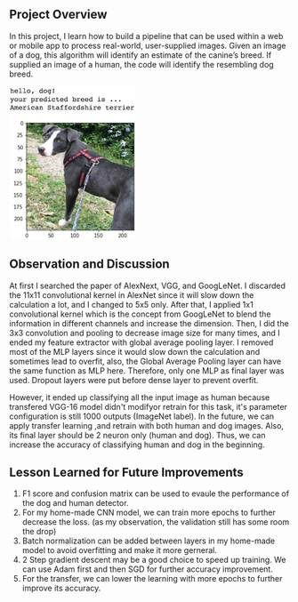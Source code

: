 [//]: # (Image References)

[image1]: ./images/sample_dog_output.png "Sample Output"
[image2]: ./images/vgg16_model.png "VGG-16 Model Layers"
[image3]: ./images/vgg16_model_draw.png "VGG16 Model Figure"


## Project Overview

In this project, I learn how to build a pipeline that can be used within a web or mobile app to process real-world, user-supplied images. Given an image of a dog, this algorithm will identify an estimate of the canine’s breed. If supplied an image of a human, the code will identify the resembling dog breed.

![Sample Output][image1]

## Observation and Discussion

At first I searched the paper of AlexNext, VGG, and GoogLeNet. I discarded the 11x11 convolutional kernel in AlexNet since it will slow down the calculation a lot, and I changed to 5x5 only. After that, I applied 1x1 convolutional kernel which is the concept from GoogLeNet to blend the information in different channels and increase the dimension. Then, I did the 3x3 convolution and pooling to decrease image size for many times, and I ended my feature extractor with global average pooling layer. I removed most of the MLP layers since it would slow down the calculation and sometimes lead to overfit, also, the Global Average Pooling layer can have the same function as MLP here. Therefore, only one MLP as final layer was used. Dropout layers were put before dense layer to prevent overfit.

However, it ended up classifying all the input image as human because transfered VGG-16 model didn't modifyor retrain for this task, it's parameter configuration is still 1000 outputs (ImageNet label). In the future, we can apply transfer learning ,and retrain with both human and dog images. Also, its final layer should be 2 neuron only (human and dog). Thus, we can increase the accuracy of classifying human and dog in the beginning.

## Lesson Learned for Future Improvements

1. F1 score and confusion matrix can be used to evaule the performance of the dog and human detector.
2. For my home-made CNN model, we can train more epochs to further decrease the loss. (as my observation, the validation still has some room the drop)
3. Batch normalization can be added between layers in my home-made model to avoid overfitting and make it more gerneral.
4. 2 Step gradient descent may be a good choice to speed up training. We can use Adam first and then SGD for further accuracy improvement.
5. For the transfer, we can lower the learning with more epochs to further improve its accuracy.

